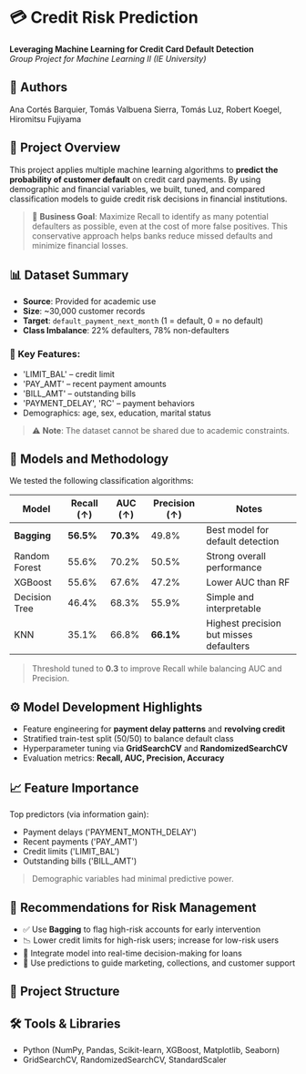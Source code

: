 # 💳 Credit Risk Prediction
**Leveraging Machine Learning for Credit Card Default Detection**  
_Group Project for Machine Learning II (IE University)_


## 👥 Authors

Ana Cortés Barquier, Tomás Valbuena Sierra, Tomás Luz, Robert Koegel, Hiromitsu Fujiyama


## 🧠 Project Overview

This project applies multiple machine learning algorithms to **predict the probability of customer default** on credit card payments. By using demographic and financial variables, we built, tuned, and compared classification models to guide credit risk decisions in financial institutions.

> 📌 **Business Goal**: Maximize Recall to identify as many potential defaulters as possible, even at the cost of more false positives. This conservative approach helps banks reduce missed defaults and minimize financial losses.


## 📊 Dataset Summary

- **Source**: Provided for academic use
- **Size**: ~30,000 customer records
- **Target**: `default_payment_next_month` (1 = default, 0 = no default)
- **Class Imbalance**: 22% defaulters, 78% non-defaulters

### 🔑 Key Features:
- 'LIMIT_BAL' – credit limit
- 'PAY_AMT' – recent payment amounts
- 'BILL_AMT' – outstanding bills
- 'PAYMENT_DELAY', 'RC' – payment behaviors
- Demographics: age, sex, education, marital status

> ⚠️ **Note**: The dataset cannot be shared due to academic constraints.


## 🧪 Models and Methodology

We tested the following classification algorithms:

| Model            | Recall (↑) | AUC (↑) | Precision (↑) | Notes |
|------------------|------------|---------|----------------|-------|
| **Bagging**      | **56.5%**  | **70.3%** | 49.8%        | Best model for default detection |
| Random Forest    | 55.6%      | 70.2%   | 50.5%          | Strong overall performance |
| XGBoost          | 55.6%      | 67.6%   | 47.2%          | Lower AUC than RF |
| Decision Tree    | 46.4%      | 68.3%   | 55.9%          | Simple and interpretable |
| KNN              | 35.1%      | 66.8%   | **66.1%**      | Highest precision but misses defaulters |

> Threshold tuned to **0.3** to improve Recall while balancing AUC and Precision.


## ⚙️ Model Development Highlights

- Feature engineering for **payment delay patterns** and **revolving credit**
- Stratified train-test split (50/50) to balance default class
- Hyperparameter tuning via **GridSearchCV** and **RandomizedSearchCV**
- Evaluation metrics: **Recall, AUC, Precision, Accuracy**


## 📈 Feature Importance

Top predictors (via information gain):
- Payment delays ('PAYMENT_MONTH_DELAY')
- Recent payments ('PAY_AMT')
- Credit limits ('LIMIT_BAL')
- Outstanding bills ('BILL_AMT')

> Demographic variables had minimal predictive power.


## 🧩 Recommendations for Risk Management

- ✅ Use **Bagging** to flag high-risk accounts for early intervention
- 📉 Lower credit limits for high-risk users; increase for low-risk users
- 🔄 Integrate model into real-time decision-making for loans
- 🎯 Use predictions to guide marketing, collections, and customer support


## 📂 Project Structure






## 🛠 Tools & Libraries

- Python (NumPy, Pandas, Scikit-learn, XGBoost, Matplotlib, Seaborn)
- GridSearchCV, RandomizedSearchCV, StandardScaler
